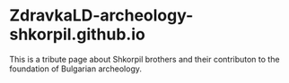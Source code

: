 # ZdravkaLD-archeology-shkorpil.github.io
This is a tribute page about Shkorpil brothers and their contributon to the foundation of Bulgarian archeology.
